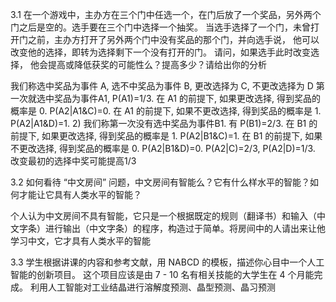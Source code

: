3.1
在一个游戏中，主办方在三个门中任选一个，在门后放了一个奖品，另外两个门之后是空的。选手要在三个门中选择一个抽奖。 当选手选择了一个门，未曾打开门之前，主办方打开了另外两个门中没有奖品的那个门，并向选手说， 他可以改变他的选择，即转为选择剩下一个没有打开的门。 请问，如果选手此时改变选择， 他会提高或降低获奖的可能性么？提高多少？请给出你的分析

我们称选中奖品为事件 A, 选不中奖品为事件 B, 更改选择为 C, 不更改选择为 D 
第一次就选中奖品为事件A1, P(A1)=1/3. 
在 A1 的前提下, 如果更改选择, 得到奖品的概率是 0. P(A2|A1&C)=0.
在 A1 的前提下, 如果不更改选择, 得到奖品的概率是 1. P(A2|A1&D)=1. 
2) 我们称第一次没有选中奖品为事件B1. 有 P(B1)=2/3. 
在 B1 的前提下, 如果更改选择, 得到奖品的概率是 1. P(A2|B1&C)=1. 
在 B1 的前提下, 如果不更改选择, 得到奖品的概率是 0. P(A2|B1&D)=0. 
P(A2|C)=2/3, P(A2|D)=1/3. 改变最初的选择中奖可能提高1/3

3.2
如何看待 “中文房间” 问题，中文房间有智能么？它有什么样水平的智能？如何才能让它具有人类水平的智能？

个人认为中文房间不具有智能，它只是一个根据既定的规则（翻译书）和输入（中文字条）进行输出（中文字条）的程序，构造过于简单。将房间中的人请出来让他学习中文，它才具有人类水平的智能

3.3
学生根据讲课的内容和参考文献，用 NABCD 的模板，描述你心目中一个人工智能的创新项目。 这个项目应该是由 7 - 10 名有相关技能的大学生在 4 个月能完成。
利用人工智能对工业结晶进行溶解度预测、晶型预测、晶习预测
